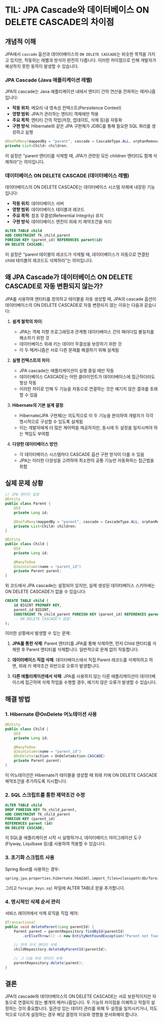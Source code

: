# TIL: JPA Cascade와 데이터베이스 ON DELETE CASCADE의 차이점

## 개념적 이해

JPA에서 `cascade` 옵션과 데이터베이스의 `ON DELETE CASCADE`는 비슷한 목적을 가지고 있지만, 작동하는 레벨과 방식이 완전히 다릅니다. 이러한 차이점으로 인해 개발자가 예상하지 못한 동작이 발생할 수 있습니다.

### JPA Cascade (Java 애플리케이션 레벨)

JPA의 cascade는 Java 애플리케이션 내에서 엔티티 간의 연산을 전파하는 메커니즘입니다:

- **작동 위치**: 메모리 내 영속성 컨텍스트(Persistence Context)
- **영향 범위**: JPA가 관리하는 엔티티 객체에만 적용
- **주요 목적**: 엔티티 간의 작업(저장, 업데이트, 삭제 등)을 자동화
- **구현 방식**: Hibernate와 같은 JPA 구현체가 JDBC를 통해 필요한 SQL 쿼리를 생성하고 실행

```java
@OneToMany(mappedBy = "parent", cascade = CascadeType.ALL, orphanRemoval = true)
private List<Child> children;
```

이 설정은 "parent 엔티티를 삭제할 때, JPA가 관련된 모든 children 엔티티도 함께 삭제하라"는 의미입니다.

### 데이터베이스 ON DELETE CASCADE (데이터베이스 레벨)

데이터베이스의 ON DELETE CASCADE는 데이터베이스 시스템 자체에 내장된 기능입니다:

- **작동 위치**: 데이터베이스 서버
- **영향 범위**: 데이터베이스 테이블과 레코드
- **주요 목적**: 참조 무결성(Referential Integrity) 유지
- **구현 방식**: 데이터베이스 엔진이 외래 키 제약조건을 처리

```sql
ALTER TABLE child
ADD CONSTRAINT fk_child_parent
FOREIGN KEY (parent_id) REFERENCES parent(id)
ON DELETE CASCADE;
```

이 설정은 "parent 테이블의 레코드가 삭제될 때, 데이터베이스가 자동으로 연결된 child 테이블의 레코드도 삭제하라"는 의미입니다.

## 왜 JPA Cascade가 데이터베이스 ON DELETE CASCADE로 자동 변환되지 않는가?

JPA를 사용하여 엔티티를 정의하고 테이블을 자동 생성할 때, JPA의 cascade 옵션이 데이터베이스의 ON DELETE CASCADE로 자동 변환되지 않는 이유는 다음과 같습니다:

1. **설계 철학의 차이**:
   - JPA는 객체 지향 프로그래밍과 관계형 데이터베이스 간의 패러다임 불일치를 해소하기 위한 것
   - 데이터베이스 외래 키는 데이터 무결성을 보장하기 위한 것
   - 이 두 메커니즘은 서로 다른 문제를 해결하기 위해 설계됨

2. **실행 컨텍스트의 차이**:
   - JPA cascade는 애플리케이션이 실행 중일 때만 작동
   - 데이터베이스 CASCADE는 어떤 클라이언트가 데이터베이스에 접근하더라도 항상 작동
   - 이러한 차이로 인해 두 기능을 자동으로 연결하는 것은 예기치 않은 결과를 초래할 수 있음

3. **Hibernate의 기본 설계 결정**:
   - Hibernate(JPA 구현체)는 의도적으로 이 두 기능을 분리하여 개발자가 각각 명시적으로 구성할 수 있도록 설계됨
   - 이는 개발자에게 더 많은 제어력을 제공하지만, 동시에 두 설정을 일치시켜야 하는 책임도 부여함

4. **다양한 데이터베이스 방언**:
   - 각 데이터베이스 시스템마다 CASCADE 옵션 구현 방식이 다를 수 있음
   - JPA는 이러한 다양성을 고려하여 최소한의 공통 기능만 자동화하는 접근법을 취함

## 실제 문제 상황

```java
// JPA 엔티티 설정
@Entity
public class Parent {
    @Id
    private Long id;
    
    @OneToMany(mappedBy = "parent", cascade = CascadeType.ALL, orphanRemoval = true)
    private List<Child> children;
}

@Entity
public class Child {
    @Id
    private Long id;
    
    @ManyToOne
    @JoinColumn(name = "parent_id")
    private Parent parent;
}
```

위 코드에서 JPA cascade는 설정되어 있지만, 실제 생성된 데이터베이스 스키마에는 ON DELETE CASCADE가 없을 수 있습니다:

```sql
CREATE TABLE child (
    id BIGINT PRIMARY KEY,
    parent_id BIGINT,
    CONSTRAINT fk_child_parent FOREIGN KEY (parent_id) REFERENCES parent(id)
    -- ON DELETE CASCADE가 없음!
);
```

이러한 상황에서 발생할 수 있는 문제:

1. **JPA를 통한 삭제**: Parent 엔티티를 JPA를 통해 삭제하면, 먼저 Child 엔티티를 삭제한 후 Parent 엔티티를 삭제합니다. 일반적으로 문제 없이 작동합니다.

2. **데이터베이스 직접 삭제**: 데이터베이스에서 직접 Parent 레코드를 삭제하려고 하면, 외래 키 제약조건 위반으로 오류가 발생합니다.

3. **다른 애플리케이션에서 삭제**: JPA를 사용하지 않는 다른 애플리케이션이 데이터베이스에 접근하여 삭제 작업을 수행할 경우, 예기치 않은 오류가 발생할 수 있습니다.

## 해결 방법

### 1. Hibernate @OnDelete 어노테이션 사용

```java
@Entity
public class Child {
    @Id
    private Long id;
    
    @ManyToOne
    @JoinColumn(name = "parent_id")
    @OnDelete(action = OnDeleteAction.CASCADE)
    private Parent parent;
}
```

이 어노테이션은 Hibernate가 테이블을 생성할 때 외래 키에 ON DELETE CASCADE 제약조건을 추가하도록 지시합니다.

### 2. SQL 스크립트를 통한 제약조건 수정

```sql
ALTER TABLE child 
DROP FOREIGN KEY fk_child_parent,
ADD CONSTRAINT fk_child_parent 
FOREIGN KEY (parent_id) 
REFERENCES parent (id) 
ON DELETE CASCADE;
```

이 SQL을 애플리케이션 시작 시 실행하거나, 데이터베이스 마이그레이션 도구(Flyway, Liquibase 등)를 사용하여 적용할 수 있습니다.

### 3. 초기화 스크립트 사용

Spring Boot를 사용하는 경우:

```properties
spring.jpa.properties.hibernate.hbm2ddl.import_files=classpath:db/foreign_keys.sql
```

그리고 `foreign_keys.sql` 파일에 ALTER TABLE 문을 추가합니다.

### 4. 명시적인 삭제 순서 관리

서비스 레이어에서 삭제 로직을 직접 제어:

```java
@Transactional
public void deleteParent(Long parentId) {
    Parent parent = parentRepository.findById(parentId)
        .orElseThrow(() -> new EntityNotFoundException("Parent not found"));
    
    // 먼저 자식 엔티티 삭제
    childRepository.deleteByParentId(parentId);
    
    // 그 다음 부모 엔티티 삭제
    parentRepository.delete(parent);
}
```


## 결론

JPA의 cascade와 데이터베이스의 ON DELETE CASCADE는 서로 보완적이지만 자동으로 연결되지 않는 별개의 메커니즘입니다. 두 기능의 차이점을 이해하고 적절히 설정하는 것이 중요합니다. 일관성 있는 데이터 관리를 위해 두 설정을 일치시키거나, 의도적으로 다르게 설정하는 경우 해당 결정의 이유와 영향을 문서화해야 합니다.
